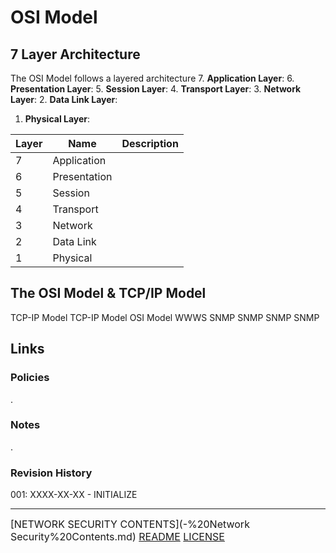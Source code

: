 # OSI Model

## 7 Layer Architecture
The OSI Model follows a layered architecture
7. **Application Layer**:
6. **Presentation Layer**:
5. **Session Layer**:
4. **Transport Layer**:
3. **Network Layer**:
2. **Data Link Layer**:
1. **Physical Layer**:

| Layer | Name         | Description |
| ----- | ------------ | ----------- |
| 7     | Application  |             |
| 6     | Presentation |             |
| 5     | Session      |             |
| 4     | Transport    |             |
| 3     | Network      |             |
| 2     | Data Link    |             |
| 1     | Physical     |             |

## The OSI Model & TCP/IP Model
TCP-IP Model
TCP-IP Model
OSI Model
WWWS
SNMP SNMP SNMP
SNMP

## Links
### Policies
.
### Notes
.
### Revision History
001: XXXX-XX-XX - INITIALIZE

---
<font size=3>[NETWORK SECURITY CONTENTS](-%20Network Security%20Contents.md)
[README](README.md)
[LICENSE](LICENSE)<font>